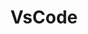 ---
title: VsCode
description: Visual Studio Code is a popular, free and open-source code editor made by Microsoft.
link: https://code.visualstudio.com
---